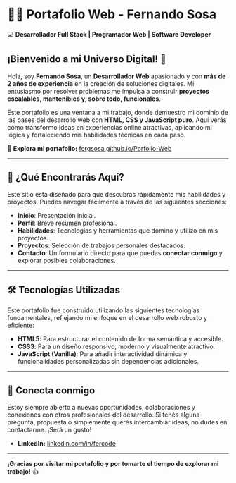 <!-- # 🌐 Portafolio Web - Fernando Sosa

Bienvenido a mi portafolio web. Este sitio fue desarrollado con HTML, CSS y JavaScript puro (vanilla) para mostrar quién soy como desarrollador, las tecnologías que manejo y algunos de mis proyectos personales.

🔗 **Versión en línea**: [fergsosa.github.io/Porfolio-Web](https://fergsosa.github.io/Porfolio-Web/)

---

## 🧩 Secciones del sitio

- **Inicio**: Presentación inicial.
- **Perfil**: Breve resumen profesional.
- **Habilidades**: Tecnologías y herramientas que utilizo.
- **Proyectos**: Selección de proyectos personales destacados.
- **Contacto**: Formulario para comunicarse directamente.

---

## ⚙️ Tecnologías utilizadas

- **HTML5**
- **CSS3**
- **JavaScript (Vanilla)**

---

### Conéctate Conmigo

¡Me encantaría conectar y discutir nuevas oportunidades!

- **LinkedIn:** https://www.linkedin.com/in/fercode/

#### ¡Gracias por visitar mi portafolio! -->

# 👨‍💻 Portafolio Web - Fernando Sosa

💻 **Desarrollador Full Stack | Programador Web | Software Developer**

## ¡Bienvenido a mi Universo Digital! 👋

Hola, soy **Fernando Sosa**, un **Desarrollador Web** apasionado y con **más de 2 años de experiencia** en la creación de soluciones digitales. Mi entusiasmo por resolver problemas me impulsa a construir **proyectos escalables, mantenibles y, sobre todo, funcionales**.

Este portafolio es una ventana a mi trabajo, donde demuestro mi dominio de las bases del desarrollo web con **HTML, CSS y JavaScript puro**. Aquí verás cómo transformo ideas en experiencias online atractivas, aplicando mi lógica y fortaleciendo mis habilidades técnicas en cada paso.

🔗 **Explora mi portafolio:** [fergsosa.github.io/Porfolio-Web](https://fergsosa.github.io/Porfolio-Web/)

---

## 🎯 ¿Qué Encontrarás Aquí?

Este sitio está diseñado para que descubras rápidamente mis habilidades y proyectos. Puedes navegar fácilmente a través de las siguientes secciones:

- **Inicio**: Presentación inicial.
- **Perfil**: Breve resumen profesional.
- **Habilidades**: Tecnologías y herramientas que domino y utilizo en mis proyectos.
- **Proyectos**: Selección de trabajos personales destacados.
- **Contacto**: Un formulario directo para que puedas **conectar conmigo** y explorar posibles colaboraciones.

---

## 🛠️ Tecnologías Utilizadas

Este portafolio fue construido utilizando las siguientes tecnologías fundamentales, reflejando mi enfoque en el desarrollo web robusto y eficiente:

- **HTML5**: Para estructurar el contenido de forma semántica y accesible.
- **CSS3**: Para un diseño responsivo, moderno y visualmente atractivo.
- **JavaScript (Vanilla)**: Para añadir interactividad dinámica y funcionalidades personalizadas sin dependencias adicionales.

---

## 📩 Conecta conmigo

Estoy siempre abierto a nuevas oportunidades, colaboraciones y conexiones con otros profesionales del desarrollo.
Si tenés alguna pregunta, propuesta o simplemente querés intercambiar ideas, no dudes en contactarme. ¡Será un gusto!

- **LinkedIn:** [linkedin.com/in/fercode](https://www.linkedin.com/in/fercode/)

---

**¡Gracias por visitar mi portafolio y por tomarte el tiempo de explorar mi trabajo!** 👍
